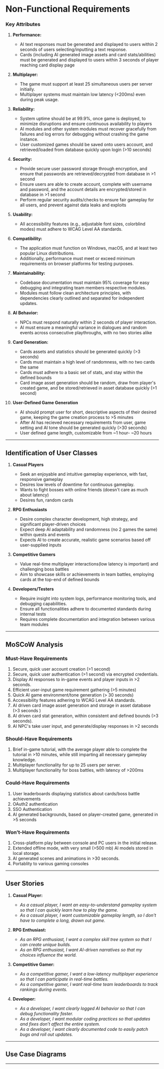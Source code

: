 # Non-Functional Requirements   

### Key Attributes  
1. **Performance:**  
    - AI text responses must be generated and displayed to users within 2 seconds of users selecting/inputting a text response.
    - Cards (including AI generated image assets and card stats/abilities) must be generated and displayed to users within 3 seconds of player reaching card display page

2. **Multiplayer:**  
    - The game must support at least 25 simultaneous users per server initially.  
    - Multiplayer systems must maintain low latency (<200ms) even during peak usage.

3. **Reliability:**  
    - System uptime should be at 99.9%, once game is deployed, to minimize disruptions and ensure continuous availability to players
    - AI modules and other system modules must recover gracefully from failures and log errors for debugging without crashing the game instance.  
    - User customized games should be saved onto users account, and retrieved/loaded from database quickly upon login (>10 seconds)

4. **Security:**  
    - Provide secure user password storage through encryption, and ensure that passwords are retrieved/decrypted from database in >1 second
    - Ensure users are able to create account, complete with username and password, and the account details are encrypted/stored in database in >1 second
    - Perform regular security audits/checks to ensure fair gameplay for all users, and prevent against data leaks and exploits

5. **Usability:**   
    - All accessibility features (e.g., adjustable font sizes, colorblind modes) must adhere to WCAG Level AA standards.  

6. **Compatibility:**  
    - The application must function on Windows, macOS, and at least two popular Linux distributions.
    - Additionally, performance must meet or exceed minimum requirements on browser platforms for testing purposes.  

7. **Maintainability:**  
    - Codebase documentation must maintain 95% coverage for easy debugging and integrating team members respective modules.  
    - Modules must follow clean architecture principles, with dependencies clearly outlined and separated for independent updates. 

8. **AI Behavior:**  
    - NPCs must respond naturally within 2 seconds of player interaction.  
    - AI must ensure a meaningful variance in dialogues and random events across consecutive playthroughs, with no two stories alike

9. **Card Generation:**
    - Cards assets and statistics should be generated quickly (>3 seconds)
    - Cards must maintain a high level of randomness, with no two cards the same
    - Cards must adhere to a basic set of stats, and stay within the defined bounds
    - Card image asset generation should be random, draw from player's created game, and be stored/retrieved in asset database quickly (>1 second)

10. **User-Defined Game Generation**
    - AI should prompt user for short, descriptive aspects of their desired game, keeping the game creation process to >5 minutes
    - After AI has recieved necessary requirements from user, game setting and AI tone should be generated quickly (>30 seconds)
    - User defined game length, customizable from ~1 hour- ~20 hours
---  

## Identification of User Classes  

1. **Casual Players**  
   - Seek an enjoyable and intuitive gameplay experience, with fast, responsive gameplay
   - Desires low levels of downtime for continuous gameplay.
   - Wants to fight bosses with online friends (doesn't care as much about latency)
   - Desires fun, random cards 

2. **RPG Enthusiasts**  
   - Desire complex character development, high strategy, and significant player-driven choices
   - Expect deep AI adaptability and randomness (no 2 games the same) within quests and events
   - Expects AI to create accurate, realistic game scenarios based off user-supplied inputs

3. **Competitive Gamers**  
   - Value real-time multiplayer interactions(low latency is important) and challenging boss battles
   - Aim to showcase skills or achievements in team battles, employing cards at the top-end of defined bounds 

5. **Developers/Testers**  
   - Require insight into system logs, performance monitoring tools, and debugging capabilities. 
   - Ensure all functionalities adhere to documented standards during internal tests
   - Requires complete documentation and integration between various team modules

---  

## MoSCoW Analysis  

### Must-Have Requirements  
1. Secure, quick user account creation (>1 second)
2. Secure, quick user authentication (>1 second) via encrypted credentials.  
3. Display AI responses to in-game events and player inputs in >2 seconds.  
4. Efficient user-input game requirement gathering (>5 minutes)
5. Quick AI game environment/tone generation (> 30 seconds)
6. Accessibility features adhering to WCAG Level AA standards.
7. AI driven card image asset generation and storage in asset database (>3 seconds )
8. AI driven card stat generation, within consistent and defined bounds (>3 seconds).
9. AI NPC's take user input, and generate/display responses in >2 seconds

### Should-Have Requirements  
1. Brief in-game tutorial, with the average player able to complete the tutorial in >10 minutes, while still imparting all necessary gameplay knowledge.  
2. Multiplayer functionality for up to 25 users per server.  
3. Multiplayer functionality for boss battles, with latency of >200ms

### Could-Have Requirements  
1. User leaderboards displaying statistics about cards/boss battle achievements
2. OAuth2 authentication
3. SSO Authentication
4. AI generated backgrounds, based on player-created game, generated in >5 seconds  

### Won’t-Have Requirements
1. Cross-platform play between console and PC users in the initial release. 
2. Extended offline mode, with very small (>500 mb) AI models stored in local storage.
3. AI generated scenes and animations in >30 seconds.  
4. Portablity to various gaming consoles


---  

## User Stories  

1. **Casual Player:**  
   - *As a casual player, I want an easy-to-understand gameplay system so that I can quickly learn how to play the game.*  
   - *As a casual player, I want customizable gameplay length, so I don't have to complete a long, drawn out game.*  

2. **RPG Enthusiast:**  
   - *As an RPG enthusiast, I want a complex skill tree system so that I can create unique builds.*  
   - *As an RPG enthusiast, I want AI-driven narratives so that my choices influence the world.*  

3. **Competitive Gamer:**  
   - *As a competitive gamer, I want a low-latency multiplayer experience so that I can participate in real-time battles.*  
   - *As a competitive gamer, I want real-time team leaderboards to track rankings during events.*  

4. **Developer:**  
   - *As a developer, I want clearly logged AI behavior so that I can debug functionality faster.*  
   - *As a developer, I want modular coding practices so that updates and fixes don’t affect the entire system.*  
   - *As a developer, I want clearly documented code to easily patch bugs and roll out updates.*

---  

## Use Case Diagrams  

---  


